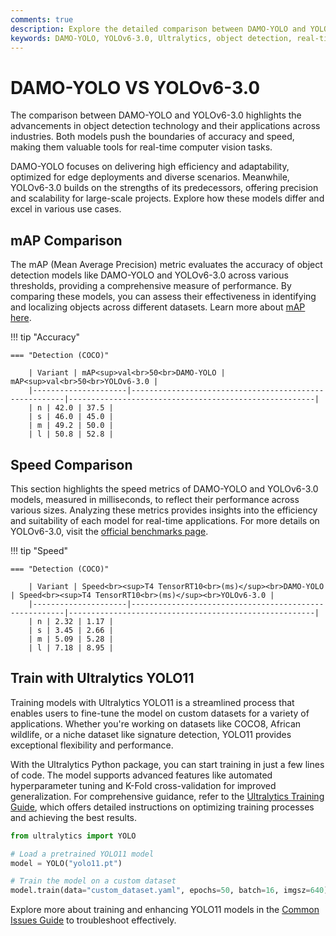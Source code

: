 ```yaml
---
comments: true
description: Explore the detailed comparison between DAMO-YOLO and YOLOv6-3.0, two advanced object detection models. Discover how they stack up in terms of speed, accuracy, and performance for real-time AI, edge AI, and computer vision applications. Learn which model fits your use case best with insights into their unique features and capabilities.
keywords: DAMO-YOLO, YOLOv6-3.0, Ultralytics, object detection, real-time AI, edge AI, computer vision, model comparison
---
```


# DAMO-YOLO VS YOLOv6-3.0

The comparison between DAMO-YOLO and YOLOv6-3.0 highlights the advancements in object detection technology and their applications across industries. Both models push the boundaries of accuracy and speed, making them valuable tools for real-time computer vision tasks.

DAMO-YOLO focuses on delivering high efficiency and adaptability, optimized for edge deployments and diverse scenarios. Meanwhile, YOLOv6-3.0 builds on the strengths of its predecessors, offering precision and scalability for large-scale projects. Explore how these models differ and excel in various use cases.

## mAP Comparison

The mAP (Mean Average Precision) metric evaluates the accuracy of object detection models like DAMO-YOLO and YOLOv6-3.0 across various thresholds, providing a comprehensive measure of performance. By comparing these models, you can assess their effectiveness in identifying and localizing objects across different datasets. Learn more about [mAP here](https://www.ultralytics.com/glossary/mean-average-precision-map).

!!! tip "Accuracy"

    === "Detection (COCO)"

    	| Variant | mAP<sup>val<br>50<br>DAMO-YOLO | mAP<sup>val<br>50<br>YOLOv6-3.0 |
    	|---------------------|-------------------------------------------------------|-------------------------------------------------------|
    	| n | 42.0 | 37.5 |
    	| s | 46.0 | 45.0 |
    	| m | 49.2 | 50.0 |
    	| l | 50.8 | 52.8 |

## Speed Comparison

This section highlights the speed metrics of DAMO-YOLO and YOLOv6-3.0 models, measured in milliseconds, to reflect their performance across various sizes. Analyzing these metrics provides insights into the efficiency and suitability of each model for real-time applications. For more details on YOLOv6-3.0, visit the [official benchmarks page](https://docs.ultralytics.com/reference/utils/benchmarks/).

!!! tip "Speed"

    === "Detection (COCO)"

    	| Variant | Speed<br><sup>T4 TensorRT10<br>(ms)</sup><br>DAMO-YOLO | Speed<br><sup>T4 TensorRT10<br>(ms)</sup><br>YOLOv6-3.0 |
    	|---------------------|-------------------------------------------------------|-------------------------------------------------------|
    	| n | 2.32 | 1.17 |
    	| s | 3.45 | 2.66 |
    	| m | 5.09 | 5.28 |
    	| l | 7.18 | 8.95 |

## Train with Ultralytics YOLO11

Training models with Ultralytics YOLO11 is a streamlined process that enables users to fine-tune the model on custom datasets for a variety of applications. Whether you're working on datasets like COCO8, African wildlife, or a niche dataset like signature detection, YOLO11 provides exceptional flexibility and performance.

With the Ultralytics Python package, you can start training in just a few lines of code. The model supports advanced features like automated hyperparameter tuning and K-Fold cross-validation for improved generalization. For comprehensive guidance, refer to the [Ultralytics Training Guide](https://docs.ultralytics.com/modes/train/), which offers detailed instructions on optimizing training processes and achieving the best results.

```python
from ultralytics import YOLO

# Load a pretrained YOLO11 model
model = YOLO("yolo11.pt")

# Train the model on a custom dataset
model.train(data="custom_dataset.yaml", epochs=50, batch=16, imgsz=640)
```

Explore more about training and enhancing YOLO11 models in the [Common Issues Guide](https://docs.ultralytics.com/guides/yolo-common-issues/) to troubleshoot effectively.
